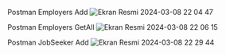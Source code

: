 Postman Employers Add 
![Ekran Resmi 2024-03-08 22 04 47](https://github.com/sedabasaran/HMRS-App/assets/58148544/e14729d9-e081-4eb3-a0db-1031ca68f647)



Postman Employers GetAll
![Ekran Resmi 2024-03-08 22 06 15](https://github.com/sedabasaran/HMRS-App/assets/58148544/7f58ee19-8613-40ee-bdbf-88dfa3dc02dc)



Postman JobSeeker Add
![Ekran Resmi 2024-03-08 22 29 44](https://github.com/sedabasaran/HMRS-App/assets/58148544/81ad5830-f68d-4381-89e1-8215ad95348d)
